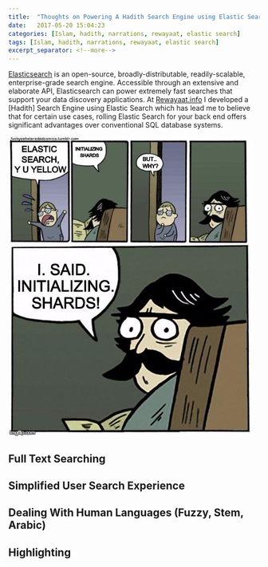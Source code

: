```yaml
---
title:  "Thoughts on Powering A Hadith Search Engine using Elastic Search"
date:   2017-05-20 15:04:23
categories: [Islam, hadith, narrations, rewayaat, elastic search]
tags: [Islam, hadith, narrations, rewayaat, elastic search]
excerpt_separator: <!--more-->
---
```

[Elasticsearch](https://www.elastic.co/products/elasticsearch) is an open-source, broadly-distributable, readily-scalable, enterprise-grade search engine. Accessible through an extensive
and elaborate API, Elasticsearch can power extremely fast searches that support your data discovery applications. At [Rewayaat.info](http://rewayaat.info/) I developed a [Hadith] Search Engine using Elastic Search which has lead me to believe that for certain use cases, rolling Elastic Search for your back end offers significant advantages over conventional SQL database systems.
<!--more-->

 ![esyudothis.jpg](/images/CGsJWhyVAAEoqFz.jpg)
 
## Full Text Searching 




 ## Simplified User Search Experience
 
 
 
 
 
 
 
  ## Dealing With Human Languages (Fuzzy, Stem, Arabic)
  
  
  
  
  
  
  ## Highlighting
